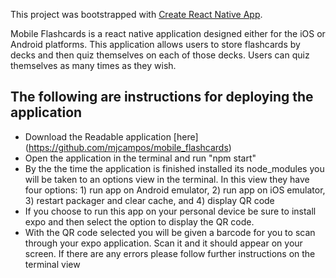 This project was bootstrapped with [Create React Native App](https://github.com/react-community/create-react-native-app).

Mobile Flashcards is a react native application designed either for the iOS or Android platforms. This application allows users to store flashcards by decks and then quiz themselves on each of those decks. Users can quiz themselves as many times as they wish.

## The following are instructions for deploying the application

- Download the Readable application [here] (https://github.com/mjcampos/mobile_flashcards)
- Open the application in the terminal and run "npm start"
- By the the time the application is finished installed its node_modules you will be taken to an options view in the terminal. In this view they have four options: 1) run app on Android emulator, 2) run app on iOS emulator, 3) restart packager and clear cache, and 4) display QR code
- If you choose to run this app on your personal device be sure to install expo and then select the option to display the QR code. 
- With the QR code selected you will be given a barcode for you to scan through your expo application. Scan it and it should appear on your screen. If there are any errors please follow further instructions on the terminal view